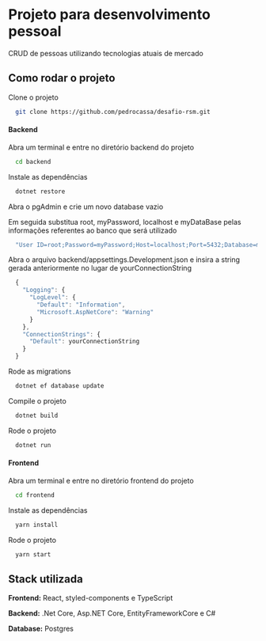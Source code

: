 
# Projeto para desenvolvimento pessoal

CRUD de pessoas utilizando tecnologias atuais de mercado


## Como rodar o projeto

Clone o projeto

```bash
  git clone https://github.com/pedrocassa/desafio-rsm.git
```

#### Backend

Abra um terminal e entre no diretório backend do projeto

```bash
  cd backend
```

Instale as dependências

```bash
  dotnet restore
```

Abra o pgAdmin e crie um novo database vazio

Em seguida substitua root, myPassword, localhost e myDataBase pelas informações referentes ao banco que será utilizado

```bash
  "User ID=root;Password=myPassword;Host=localhost;Port=5432;Database=myDataBase;"
```

Abra o arquivo backend/appsettings.Development.json e insira a string gerada anteriormente no lugar de yourConnectionString

```javascript
  {
    "Logging": {
      "LogLevel": {
        "Default": "Information",
        "Microsoft.AspNetCore": "Warning"
      }
    },
    "ConnectionStrings": {
      "Default": yourConnectionString
    }
  }
```

Rode as migrations

```bash
  dotnet ef database update
```

Compile o projeto

```bash
  dotnet build
```

Rode o projeto

```bash
  dotnet run
```


#### Frontend

Abra um terminal e entre no diretório frontend do projeto

```bash
  cd frontend
```

Instale as dependências

```bash
  yarn install
```

Rode o projeto

```bash
  yarn start
```

## Stack utilizada

**Frontend:** React, styled-components e TypeScript

**Backend:** .Net Core, Asp.NET Core, EntityFrameworkCore e C#

**Database:** Postgres

